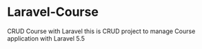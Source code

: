 # Laravel-Course
CRUD Course with Laravel
this is CRUD project to manage Course application with Laravel 5.5
